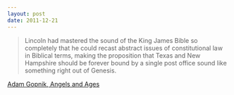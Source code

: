 ```yaml
---
layout: post
date: 2011-12-21
---
```


>Lincoln had mastered the sound of the King James Bible so completely that he could recast abstract issues of constitutional law in Biblical terms, making the proposition that Texas and New Hampshire should be forever bound by a single post office sound like something right out of Genesis.

[Adam Gopnik, Angels and Ages](https://www.newyorker.com/magazine/2007/05/28/angels-and-ages)
